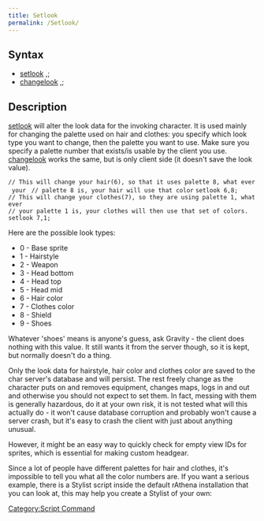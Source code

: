 ```yaml
---
title: Setlook
permalink: /Setlook/
---
```


Syntax
------

-   [setlook](/setlook "wikilink") <look type>,<look value>;
-   [changelook](/changelook "wikilink") <look type>,<look value>;

Description
-----------

[setlook](/setlook "wikilink") will alter the look data for the invoking character. It is used mainly for changing the palette used on hair and clothes: you specify which look type you want to change, then the palette you want to use. Make sure you specify a palette number that exists/is usable by the client you use. [changelook](/changelook "wikilink") works the same, but is only client side (it doesn't save the look value).

`// This will change your hair(6), so that it uses palette 8, what ever your `
`// palette 8 is, your hair will use that color`
`setlook 6,8;`
`// This will change your clothes(7), so they are using palette 1, whatever `
`// your palette 1 is, your clothes will then use that set of colors.`
`setlook 7,1;`

Here are the possible look types:

-   0 - Base sprite
-   1 - Hairstyle
-   2 - Weapon
-   3 - Head bottom
-   4 - Head top
-   5 - Head mid
-   6 - Hair color
-   7 - Clothes color
-   8 - Shield
-   9 - Shoes

Whatever 'shoes' means is anyone's guess, ask Gravity - the client does nothing with this value. It still wants it from the server though, so it is kept, but normally doesn't do a thing.

Only the look data for hairstyle, hair color and clothes color are saved to the char server's database and will persist. The rest freely change as the character puts on and removes equipment, changes maps, logs in and out and otherwise you should not expect to set them. In fact, messing with them is generally hazardous, do it at your own risk, it is not tested what will this actually do - it won't cause database corruption and probably won't cause a server crash, but it's easy to crash the client with just about anything unusual.

However, it might be an easy way to quickly check for empty view IDs for sprites, which is essential for making custom headgear.

Since a lot of people have different palettes for hair and clothes, it's impossible to tell you what all the color numbers are. If you want a serious example, there is a Stylist script inside the default rAthena installation that you can look at, this may help you create a Stylist of your own:

[Category:Script Command](/Category:Script_Command "wikilink")